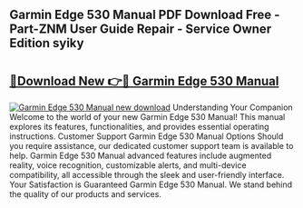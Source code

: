 ## Garmin Edge 530 Manual PDF Download Free - Part-ZNM User Guide Repair - Service Owner Edition syiky

# <h2><a href="http://cf18846.oget.top/?id=Garmin+Edge+530+Manual">🔗Download New 👉🔴 Garmin Edge 530 Manual</a></h2>

[![Garmin Edge 530 Manual new download](https://i.imgur.com/5g1atiW.png)](http://cf18846.oget.top/?id=Garmin+Edge+530+Manual)
Understanding Your Companion Welcome to the world of your new Garmin Edge 530 Manual! This manual explores its features, functionalities, and provides essential operating instructions. Customer Support Garmin Edge 530 Manual Options Should you require assistance, our dedicated customer support team is available to help. Garmin Edge 530 Manual advanced features include augmented reality, voice recognition, customizable alerts, and multi-device compatibility, all accessible through the sleek and user-friendly interface. Your Satisfaction is Guaranteed Garmin Edge 530 Manual. We stand behind the quality of our products and services.
